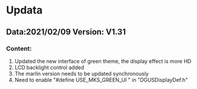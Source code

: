# Updata

## Data:2021/02/09       Version: V1.31

### Content:

1. Updated the new interface of green theme, the display effect is more HD
2. LCD backlight control added
3. The marlin version needs to be updated synchronously
4. Need to enable "\#define USE_MKS_GREEN_UI " in "DGUSDisplayDef.h"

